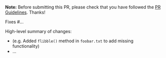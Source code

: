 **Note:** Before submitting this PR, please check that you have followed the [PR Guidelines](../CONTRIBUTING.md#pr_guidelines). Thanks!

Fixes #...

High-level summary of changes:
- (e.g. Added `flibble()` method in `foobar.txt` to add missing functionality)
- ...
